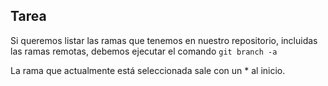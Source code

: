 ## Tarea

Si queremos listar las ramas que tenemos en nuestro repositorio, incluidas las ramas remotas, debemos ejecutar el comando
`git branch -a`

La rama que actualmente está seleccionada sale con un * al inicio.